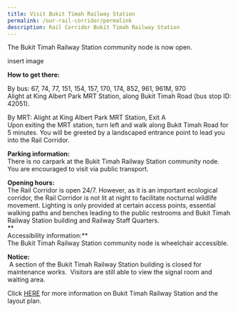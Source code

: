 ```yaml
---
title: Visit Bukit Timah Railway Station
permalink: /our-rail-corridor/permalink
description: Rail Corridor Bukit Timah Railway Station
---
```

The Bukit Timah Railway Station community node is now open.

insert image

**How to get there:**

  
By bus: 67, 74, 77, 151, 154, 157, 170, 174, 852, 961, 961M, 970  
Alight at King Albert Park MRT Station, along Bukit Timah Road (bus stop ID: 42051).  
  
By MRT: Alight at King Albert Park MRT Station, Exit A  
Upon exiting the MRT station, turn left and walk along Bukit Timah Road for 5 minutes. You will be greeted by a landscaped entrance point to lead you into the Rail Corridor.

**Parking information:**  
There is no carpark at the Bukit Timah Railway Station community node. You are encouraged to visit via public transport.  
  
**Opening hours:**  
The Rail Corridor is open 24/7. However, as it is an important ecological corridor, the Rail Corridor is not lit at night to facilitate nocturnal wildlife movement. Lighting is only provided at certain access points, essential walking paths and benches leading to the public restrooms and Bukit Timah Railway Station building and Railway Staff Quarters.   
**  
Accessibility information:**  
The Bukit Timah Railway Station community node is wheelchair accessible.

**Notice:**  
 A section of the Bukit Timah Railway Station building is closed for maintenance works.  Visitors are still able to view the signal room and waiting area.

Click [HERE](https://www.nparks.gov.sg/railcorridor/opening-of-bukit-timah-railway-station) for more information on Bukit Timah Railway Station and the layout plan.